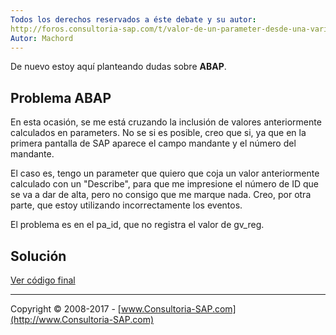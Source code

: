 ```yaml
---
Todos los derechos reservados a éste debate y su autor:
http://foros.consultoria-sap.com/t/valor-de-un-parameter-desde-una-variable/14349
Autor: Machord
---
```


De nuevo estoy aquí planteando dudas sobre **ABAP**.

## Problema ABAP

En esta ocasión, se me está cruzando la inclusión de valores anteriormente calculados en parameters. No se si es posible, creo que si, ya que en la primera pantalla de SAP aparece el campo mandante y el número del mandante.

El caso es, tengo un parameter que quiero que coja un valor anteriormente calculado con un "Describe", para que me impresione el número de ID que se va a dar de alta, pero no consigo que me marque nada.
Creo, por otra parte, que estoy utilizando incorrectamente los eventos.

El problema es en el pa_id, que no registra el valor de gv_reg.

## Solución

[Ver código final](https://github.com/SidVal/ABAP/blob/master/parameter-desde-una-variable/parameter.abap)


***

Copyright © 2008-2017 - [www.Consultoria-SAP.com](http://www.Consultoria-SAP.com)
